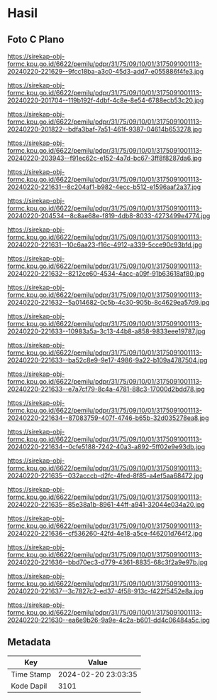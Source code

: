 # Hasil

## Foto C Plano

https://sirekap-obj-formc.kpu.go.id/6622/pemilu/pdpr/31/75/09/10/01/3175091001113-20240220-221629--9fcc18ba-a3c0-45d3-add7-e055886f4fe3.jpg

https://sirekap-obj-formc.kpu.go.id/6622/pemilu/pdpr/31/75/09/10/01/3175091001113-20240220-201704--119b192f-4dbf-4c8e-8e54-6788ecb53c20.jpg

https://sirekap-obj-formc.kpu.go.id/6622/pemilu/pdpr/31/75/09/10/01/3175091001113-20240220-201822--bdfa3baf-7a51-461f-9387-04614b653278.jpg

https://sirekap-obj-formc.kpu.go.id/6622/pemilu/pdpr/31/75/09/10/01/3175091001113-20240220-203943--f91ec62c-e152-4a7d-bc67-3ff8f8287da6.jpg

https://sirekap-obj-formc.kpu.go.id/6622/pemilu/pdpr/31/75/09/10/01/3175091001113-20240220-221631--8c204af1-b982-4ecc-b512-e1596aaf2a37.jpg

https://sirekap-obj-formc.kpu.go.id/6622/pemilu/pdpr/31/75/09/10/01/3175091001113-20240220-204534--8c8ae68e-f819-4db8-8033-4273499e4774.jpg

https://sirekap-obj-formc.kpu.go.id/6622/pemilu/pdpr/31/75/09/10/01/3175091001113-20240220-221631--10c6aa23-f16c-4912-a339-5cce90c93bfd.jpg

https://sirekap-obj-formc.kpu.go.id/6622/pemilu/pdpr/31/75/09/10/01/3175091001113-20240220-221632--8212ce60-4534-4acc-a09f-91b63618af80.jpg

https://sirekap-obj-formc.kpu.go.id/6622/pemilu/pdpr/31/75/09/10/01/3175091001113-20240220-221632--5a014682-0c5b-4c30-905b-8c4629ea57d9.jpg

https://sirekap-obj-formc.kpu.go.id/6622/pemilu/pdpr/31/75/09/10/01/3175091001113-20240220-221633--10983a5a-3c13-44b8-a858-9833eee19787.jpg

https://sirekap-obj-formc.kpu.go.id/6622/pemilu/pdpr/31/75/09/10/01/3175091001113-20240220-221633--ba52c8e9-9e17-4986-9a22-b109a4787504.jpg

https://sirekap-obj-formc.kpu.go.id/6622/pemilu/pdpr/31/75/09/10/01/3175091001113-20240220-221633--e7a7cf79-8c4a-4781-88c3-17000d2bdd78.jpg

https://sirekap-obj-formc.kpu.go.id/6622/pemilu/pdpr/31/75/09/10/01/3175091001113-20240220-221634--87083759-407f-4746-b65b-32d035278ea8.jpg

https://sirekap-obj-formc.kpu.go.id/6622/pemilu/pdpr/31/75/09/10/01/3175091001113-20240220-221634--0cfe5188-7242-40a3-a892-5ff02e9e93db.jpg

https://sirekap-obj-formc.kpu.go.id/6622/pemilu/pdpr/31/75/09/10/01/3175091001113-20240220-221635--032acccb-d2fc-4fed-8f85-a4ef5aa68472.jpg

https://sirekap-obj-formc.kpu.go.id/6622/pemilu/pdpr/31/75/09/10/01/3175091001113-20240220-221635--85e38a1b-8961-44ff-a941-32044e034a20.jpg

https://sirekap-obj-formc.kpu.go.id/6622/pemilu/pdpr/31/75/09/10/01/3175091001113-20240220-221636--cf536260-42fd-4e18-a5ce-f46201d764f2.jpg

https://sirekap-obj-formc.kpu.go.id/6622/pemilu/pdpr/31/75/09/10/01/3175091001113-20240220-221636--bbd70ec3-d779-4361-8835-68c3f2a9e97b.jpg

https://sirekap-obj-formc.kpu.go.id/6622/pemilu/pdpr/31/75/09/10/01/3175091001113-20240220-221637--3c7827c2-ed37-4f58-913c-f422f5452e8a.jpg

https://sirekap-obj-formc.kpu.go.id/6622/pemilu/pdpr/31/75/09/10/01/3175091001113-20240220-221630--ea6e9b26-9a9e-4c2a-b601-dd4c06484a5c.jpg


## Metadata

| Key        | Value               |
| ---------- | ------------------- |
| Time Stamp | 2024-02-20 23:03:35 |
| Kode Dapil | 3101                |



